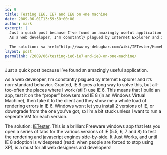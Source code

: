 ```yaml
---
id: 9
title: Testing IE6, IE7 and IE8 on one machine
date: 2009-06-01T13:59:50+00:00
author: mark
excerpt: |
  Just a quick post because I've found an amazingly useful application.
  As a web developer, I'm constantly plagued by Internet Explorer and it's non-standard behavior. Granted, IE 8 goes a long way to solve this, but all-too-often the places where I work (still!) use IE 6. This means that I build an app, test it on the "proper" browsers and IE 8 (in an Windows Virtual Machine), then take it to the client and they show me a whole load of rendering errors in IE 6. Windows won't let you install 2 versions of IE, or downgrade from the one you've got, so I'm a bit stuck unless I want to run a seperate VM for each version.
  
  The solution: <a href="http://www.my-debugbar.com/wiki/IETester/HomePage">IETester</a>. This is a brilliant Freeware windows app that lets you open a series of tabs for the various versions of IE (5.5, 6, 7 and 8) to test the rendering and javascript engines side-by-side. It Just Works, and until IE 8 adoption is widespread (read: when people are forced to stop using XP), is a must for all web designers and developers!
layout: post
permalink: /2009/06/testing-ie6-ie7-and-ie8-on-one-machine/
---
```

Just a quick post because I&#8217;ve found an amazingly useful application.
  
As a web developer, I&#8217;m constantly plagued by Internet Explorer and it&#8217;s non-standard behavior. Granted, IE 8 goes a long way to solve this, but all-too-often the places where I work (still!) use IE 6. This means that I build an app, test it on the &#8220;proper&#8221; browsers and IE 8 (in an Windows Virtual Machine), then take it to the client and they show me a whole load of rendering errors in IE 6. Windows won&#8217;t let you install 2 versions of IE, or downgrade from the one you&#8217;ve got, so I&#8217;m a bit stuck unless I want to run a seperate VM for each version.

The solution: [IETester](http://www.my-debugbar.com/wiki/IETester/HomePage). This is a brilliant Freeware windows app that lets you open a series of tabs for the various versions of IE (5.5, 6, 7 and 8) to test the rendering and javascript engines side-by-side. It Just Works, and until IE 8 adoption is widespread (read: when people are forced to stop using XP), is a must for all web designers and developers!